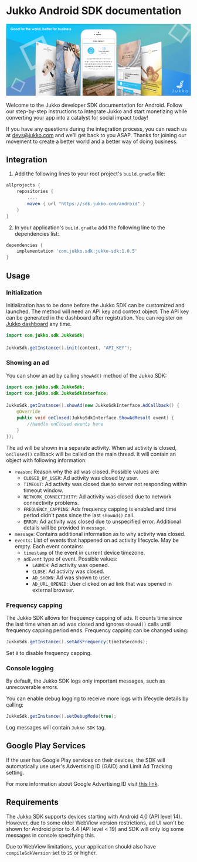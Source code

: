 # Jukko Android SDK documentation

![Jukko](images/intro.png)

Welcome to the Jukko developer SDK documentation for Android. Follow our step-by-step instructions to
integrate Jukko and start monetizing while converting your app into a catalyst for social
impact today!

If you have any questions during the integration process, you can reach us at [devs@jukko.com](mailto:devs@jukko.com)
and we'll get back to you ASAP. Thanks for joining our movement to create a better world and
a better way of doing business.

## Integration

1. Add the following lines to your root project's `build.gradle` file:

```gradle
allprojects {
    repositories {
        ....
        maven { url "https://sdk.jukko.com/android" }
    }
}
```

2. In your application's `build.gradle` add the following line to the dependencies list:

```gradle
dependencies {
    implementation 'com.jukko.sdk:jukko-sdk:1.0.5'
}
```

## Usage

### Initialization

Initialization has to be done before the Jukko SDK can be customized and launched. The method will
need an API key and context object. The API key can be generated in the dashboard after registration.
You can register on [Jukko dashboard]( https://dashboard.jukko.com) any time.

```java
import com.jukko.sdk.JukkoSdk;

JukkoSdk.getInstance().init(context, "API_KEY");
```

### Showing an ad

You can show an ad by calling `showAd()` method of the Jukko SDK:

```java
import com.jukko.sdk.JukkoSdk;
import com.jukko.sdk.JukkoSdkInterface;

JukkoSdk.getInstance().showAd(new JukkoSdkInterface.AdCallback() {
    @Override
    public void onClosed(JukkoSdkInterface.ShowAdResult event) {
        //handle onClosed events here
    }
});
```

The ad will be shown in a separate activity. When ad activity is closed, `onClosed()` callback will be called on the main thread. It will contain an object with following information:

* `reason`: Reason why the ad was closed. Possible values are:
  * `CLOSED_BY_USER`: Ad activity was closed by user.
  * `TIMEOUT`: Ad activity was closed due to server not responding within timeout window.
  * `NETWORK_CONNECTIVITY`: Ad activity was closed due to network connectivity problems.
  * `FREQUENCY_CAPPING`: Ads frequency capping is enabled and time period didn't pass since the last `showAd()` call.
  * `ERROR`: Ad activity was closed due to unspecified error. Additional details will be provided in `message`.
* `message`: Contains additional information as to why activity was closed.
* `events`: List of events that happened on ad activity lifecycle. May be empty. Each event contains:
  * `timestamp` of the event in current device timezone.
  * `adEvent` type of event. Possible values:
    * `LAUNCH`: Ad activity was opened.
    * `CLOSE`: Ad activity was closed.
    * `AD_SHOWN`: Ad was shown to user.
    * `AD_URL_OPENED`: User clicked on ad link that was opened in external browser.

### Frequency capping

The Jukko SDK allows for frequency capping of ads. It counts time since the last time when an ad was closed
and ignores `showAd()` calls until frequency capping period ends. Frequency capping can be changed
using:

```java
JukkoSdk.getInstance().setAdsFrequency(timeInSeconds);
```

Set `0` to disable frequency capping.

### Console logging

By default, the Jukko SDK logs only important messages, such as unrecoverable errors.

You can enable debug logging to receive more logs with lifecycle details by calling:

```java
JukkoSdk.getInstance().setDebugMode(true);
```

Log messages will contain `Jukko SDK` tag.

## Google Play Services

If the user has Google Play services on their devices, the SDK will automatically use user's
Advertising ID (GAID) and Limit Ad Tracking setting.

For more information about Google Advertising ID visit [this link](https://play.google.com/about/monetization-ads/ads/ad-id/).

## Requirements

The Jukko SDK supports devices starting with Android 4.0 (API level 14). However, due to some older WebView version restrictions, ad UI won't be shown for Android prior to 4.4 (API level < 19) and SDK will only log some messages in console specifying this.

Due to WebView limitations, your application should also have `compileSdkVersion` set to `25` or higher.
